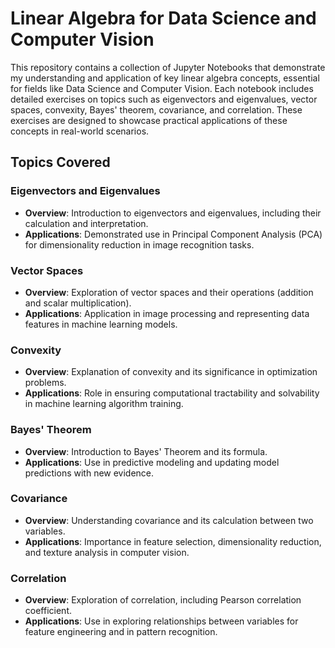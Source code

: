 # **Linear Algebra for Data Science and Computer Vision**

This repository contains a collection of Jupyter Notebooks that demonstrate my understanding and application of key linear algebra concepts, essential for fields like Data Science and Computer Vision. Each notebook includes detailed exercises on topics such as eigenvectors and eigenvalues, vector spaces, convexity, Bayes' theorem, covariance, and correlation. These exercises are designed to showcase practical applications of these concepts in real-world scenarios.

## **Topics Covered**

### **Eigenvectors and Eigenvalues**

- **Overview**: Introduction to eigenvectors and eigenvalues, including their calculation and interpretation.
- **Applications**: Demonstrated use in Principal Component Analysis (PCA) for dimensionality reduction in image recognition tasks.

### **Vector Spaces**

- **Overview**: Exploration of vector spaces and their operations (addition and scalar multiplication).
- **Applications**: Application in image processing and representing data features in machine learning models.

### **Convexity**

- **Overview**: Explanation of convexity and its significance in optimization problems.
- **Applications**: Role in ensuring computational tractability and solvability in machine learning algorithm training.

### **Bayes' Theorem**

- **Overview**: Introduction to Bayes' Theorem and its formula.
- **Applications**: Use in predictive modeling and updating model predictions with new evidence.

### **Covariance**

- **Overview**: Understanding covariance and its calculation between two variables.
- **Applications**: Importance in feature selection, dimensionality reduction, and texture analysis in computer vision.

### **Correlation**

- **Overview**: Exploration of correlation, including Pearson correlation coefficient.
- **Applications**: Use in exploring relationships between variables for feature engineering and in pattern recognition.
